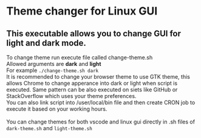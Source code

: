 # Theme changer for Linux GUI

## This executable allows you to change GUI for light and dark mode. 
To change theme run execute file called change-theme.sh <br>
Allowed arguments are <b>dark</b> and <b>light</b> <br>
For example ```./change-theme.sh dark``` <br>
It is recommended to change your browser theme to use GTK theme, this allows Chrome to change apperance into dark or light when script is executed. Same pattern can be also executed on siets like GitHub or StackOverflow which uses your theme preferences. <br>
You can also link script into /user/local/bin file and then create CRON job to execute it based on your working hours. <br><br>
You can change themes for both vscode and linux gui directly in .sh files of ```dark-theme.sh``` and ```light-theme.sh```
